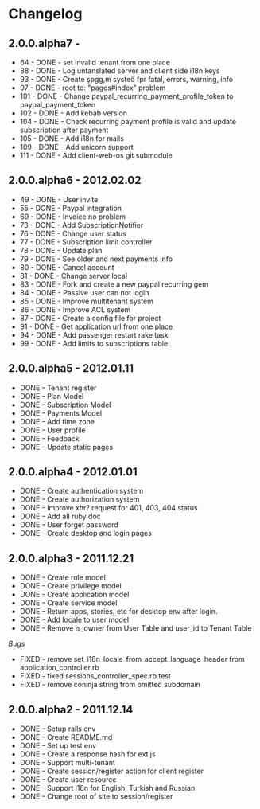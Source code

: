 # Changelog

## 2.0.0.alpha7 -

* 64  - DONE - set invalid tenant from one place
* 88  - DONE - Log untanslated server and client side i18n keys
* 93  - DONE - Create şpgg,m systeö fpr fatal, errors, warning, info
* 97  - DONE - root to: "pages#index" problem
* 101 - DONE - Change paypal_recurring_payment_profile_token to paypal_payment_token
* 102 - DONE - Add kebab version
* 104 - DONE - Check recurring payment profile is valid and update subscription after payment
* 105 - DONE - Add i18n for mails
* 109 - DONE - Add unicorn support
* 111 - DONE - Add client-web-os git submodule

## 2.0.0.alpha6 - 2012.02.02

* 49 - DONE - User invite
* 55 - DONE - Paypal integration
* 69 - DONE - Invoice no problem
* 73 - DONE - Add SubscriptionNotifier
* 76 - DONE - Change user status
* 77 - DONE - Subscription limit controller
* 78 - DONE - Update plan
* 79 - DONE - See older and next payments info
* 80 - DONE - Cancel account
* 81 - DONE - Change server local
* 83 - DONE - Fork and create a new paypal recurring gem
* 84 - DONE - Passive user can not login
* 85 - DONE - Improve multitenant system
* 86 - DONE - Improve ACL system
* 87 - DONE - Create a config file for project
* 91 - DONE - Get application url from one place
* 94 - DONE - Add passenger restart rake task
* 99 - DONE - Add limits to subscriptions table

## 2.0.0.alpha5 - 2012.01.11

* DONE - Tenant register
* DONE - Plan Model
* DONE - Subscription Model
* DONE - Payments Model
* DONE - Add time zone
* DONE - User profile
* DONE - Feedback
* DONE - Update static pages

## 2.0.0.alpha4 - 2012.01.01

* DONE - Create authentication system
* DONE - Create authorization system
* DONE - Improve xhr? request for 401, 403, 404 status
* DONE - Add all ruby doc
* DONE - User forget password
* DONE - Create desktop and login pages

## 2.0.0.alpha3 - 2011.12.21

* DONE - Create role model
* DONE - Create privilege model
* DONE - Create application model
* DONE - Create service model
* DONE - Return apps, stories, etc for desktop env after login.
* DONE - Add locale to user model
* DONE - Remove is_owner from User Table and user_id to Tenant Table

*Bugs*

* FIXED - remove set_i18n_locale_from_accept_language_header from application_controller.rb
* FIXED - fixed sessions_controller_spec.rb test
* FIXED - remove coninja string from omitted subdomain

## 2.0.0.alpha2 - 2011.12.14

* DONE - Setup rails env
* DONE - Create README.md
* DONE - Set up test env
* DONE - Create a response hash for ext js
* DONE - Support multi-tenant
* DONE - Create session/register action for client register
* DONE - Create user resource
* DONE - Support i18n for English, Turkish and Russian
* DONE - Change root of site to session/register
